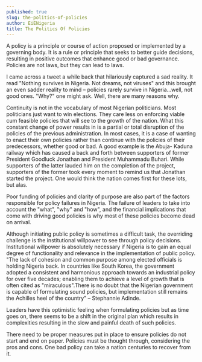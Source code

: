 ```yaml
---
published: true
slug: the-politics-of-policies
author: EiENigeria
title: The Politics Of Policies
---
```

A policy is a principle or course of action proposed or implemented by a governing body. It is a rule or principle that seeks to better guide decisions, resulting in positive outcomes that enhance good or bad governance. Policies are not laws, but they can lead to laws.

I came across a tweet a while back that hilariously captured a sad reality. It read "Nothing survives in Nigeria. Not dreams, not viruses" and this brought an even sadder reality to mind – policies rarely survive in Nigeria...well, not good ones. "Why?" one might ask. Well, there are many reasons why.

Continuity is not in the vocabulary of most Nigerian politicians. Most politicians just want to win elections. They care less on enforcing viable cum feasible policies that will see to the growth of the nation. What this constant change of power results in is a partial or total disruption of the policies of the previous administration. In most cases, it is a case of wanting to enact their own policies rather than continue with the policies of their predecessors, whether good or bad. A good example is the Abuja- Kaduna railway which has caused a back and forth between supporters of former President Goodluck Jonathan and President Muhammadu Buhari. While supporters of the latter lauded him on the completion of the project, supporters of the former took every moment to remind us that Jonathan started the project. One would think the nation comes first for these lots, but alas.

Poor funding of policies and clarity of purpose are also part of the factors responsible for policy failures in Nigeria. The failure of leaders to take into account the "what", "why" and "how", and the financial implications that come with driving good policies is why most of these policies become dead on arrival. 

Although initiating public policy is sometimes a difficult task, the overriding challenge is the institutional willpower to see through policy decisions. Institutional willpower is absolutely necessary if Nigeria is to gain an equal degree of functionality and relevance in the implementation of public policy. 
"The lack of cohesion and common purpose among elected officials is holding Nigeria back. In countries like South Korea, the government adopted a consistent and harmonious approach towards an industrial policy for over five decades; enabling them to achieve a level of growth that is often cited as "miraculous".There is no doubt that the Nigerian government is capable of formulating sound policies, but implementation still remains the Achilles heel of the country" – Stephannie Adinde.

Leaders have this optimistic feeling when formulating policies but as time goes on, there seems to be a shift in the original plan which results in complexities resulting in the slow and painful death of such policies.

There need to be proper measures put in place to ensure policies do not start and end on paper. Policies must be thought through, considering the pros and cons. One bad policy can take a nation centuries to recover from it.

